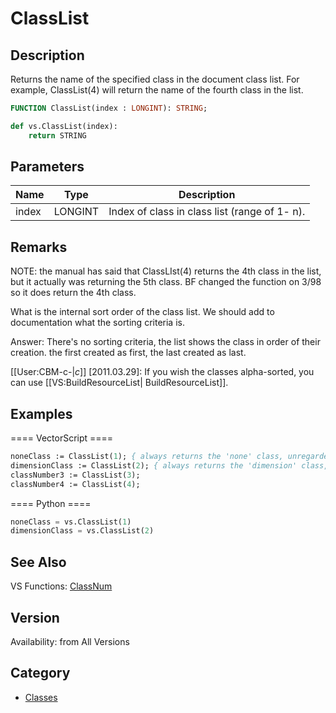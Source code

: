 # ClassList

## Description
Returns the name of the specified class in the document class list. For example,  ClassList(4) will return the name of the fourth class in the list.

```pascal
FUNCTION ClassList(index : LONGINT): STRING;
```

```python
def vs.ClassList(index):
    return STRING
```

## Parameters
|Name|Type|Description|
|---|---|---|
|index|LONGINT|Index of class in class list (range of 1- n).|

## Remarks
NOTE: the manual has said that ClassLIst(4) returns the 4th class in the list, but it actually was returning the 5th class.  BF changed the function on 3/98 so it does return the 4th class.


What is the internal sort order of the class list.  We should add to documentation what the sorting criteria is.

Answer: There's no sorting criteria, the list shows the class in order of their creation. the first created as first, the last created as last.

[[User:CBM-c-|_c_]] [2011.03.29]: If you wish the classes alpha-sorted, you can use [[VS:BuildResourceList| BuildResourceList]].

## Examples
==== VectorScript ====
```pascal
noneClass := ClassList(1); { always returns the 'none' class, unregarded the localization }
dimensionClass := ClassList(2); { always returns the 'dimension' class, unregarded the localization }
classNumber3 := ClassList(3);
classNumber4 := ClassList(4);
```
==== Python ====
```python
noneClass = vs.ClassList(1)
dimensionClass = vs.ClassList(2)
```

## See Also
VS Functions:
[ClassNum](ClassNum.md)

## Version
Availability: from All Versions

## Category
* [Classes](../Categories/Classes.md)
